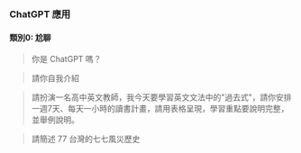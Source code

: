 ### ChatGPT 應用

#### 類別0: 尬聊

> 你是 ChatGPT 嗎？

> 請你自我介紹

> 請扮演一名高中英文教師，我今天要學習英文文法中的"過去式"，請你安排一週7天、每天一小時的讀書計畫，請用表格呈現，學習重點要說明完整，並舉例說明。

> 請簡述 77 台灣的七七風災歷史

